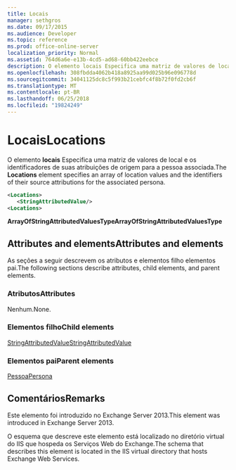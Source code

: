 ```yaml
---
title: Locais
manager: sethgros
ms.date: 09/17/2015
ms.audience: Developer
ms.topic: reference
ms.prod: office-online-server
localization_priority: Normal
ms.assetid: 764d6a6e-e13b-4cd5-ad68-60bb422eebce
description: O elemento locais Especifica uma matriz de valores de local e os identificadores de suas atribuições de origem para a pessoa associada.
ms.openlocfilehash: 308fbdda4062b418a8925aa99d025b96e096778d
ms.sourcegitcommit: 34041125dc8c5f993b21cebfc4f8b72f0fd2cb6f
ms.translationtype: MT
ms.contentlocale: pt-BR
ms.lasthandoff: 06/25/2018
ms.locfileid: "19824249"
---
```

# <a name="locations"></a><span data-ttu-id="357fa-103">Locais</span><span class="sxs-lookup"><span data-stu-id="357fa-103">Locations</span></span>

<span data-ttu-id="357fa-104">O elemento **locais** Especifica uma matriz de valores de local e os identificadores de suas atribuições de origem para a pessoa associada.</span><span class="sxs-lookup"><span data-stu-id="357fa-104">The **Locations** element specifies an array of location values and the identifiers of their source attributions for the associated persona.</span></span> 
  
```XML
<Locations>
   <StringAttributedValue/>
<Locations>
```

 <span data-ttu-id="357fa-105">**ArrayOfStringAttributedValuesType**</span><span class="sxs-lookup"><span data-stu-id="357fa-105">**ArrayOfStringAttributedValuesType**</span></span>
## <a name="attributes-and-elements"></a><span data-ttu-id="357fa-106">Attributes and elements</span><span class="sxs-lookup"><span data-stu-id="357fa-106">Attributes and elements</span></span>

<span data-ttu-id="357fa-107">As seções a seguir descrevem os atributos e elementos filho elementos pai.</span><span class="sxs-lookup"><span data-stu-id="357fa-107">The following sections describe attributes, child elements, and parent elements.</span></span>
  
### <a name="attributes"></a><span data-ttu-id="357fa-108">Atributos</span><span class="sxs-lookup"><span data-stu-id="357fa-108">Attributes</span></span>

<span data-ttu-id="357fa-109">Nenhum.</span><span class="sxs-lookup"><span data-stu-id="357fa-109">None.</span></span>
  
### <a name="child-elements"></a><span data-ttu-id="357fa-110">Elementos filho</span><span class="sxs-lookup"><span data-stu-id="357fa-110">Child elements</span></span>

[<span data-ttu-id="357fa-111">StringAttributedValue</span><span class="sxs-lookup"><span data-stu-id="357fa-111">StringAttributedValue</span></span>](stringattributedvalue.md)
  
### <a name="parent-elements"></a><span data-ttu-id="357fa-112">Elementos pai</span><span class="sxs-lookup"><span data-stu-id="357fa-112">Parent elements</span></span>

[<span data-ttu-id="357fa-113">Pessoa</span><span class="sxs-lookup"><span data-stu-id="357fa-113">Persona</span></span>](persona.md)
  
## <a name="remarks"></a><span data-ttu-id="357fa-114">Comentários</span><span class="sxs-lookup"><span data-stu-id="357fa-114">Remarks</span></span>

<span data-ttu-id="357fa-115">Este elemento foi introduzido no Exchange Server 2013.</span><span class="sxs-lookup"><span data-stu-id="357fa-115">This element was introduced in Exchange Server 2013.</span></span>
  
<span data-ttu-id="357fa-116">O esquema que descreve este elemento está localizado no diretório virtual do IIS que hospeda os Serviços Web do Exchange.</span><span class="sxs-lookup"><span data-stu-id="357fa-116">The schema that describes this element is located in the IIS virtual directory that hosts Exchange Web Services.</span></span>
  

